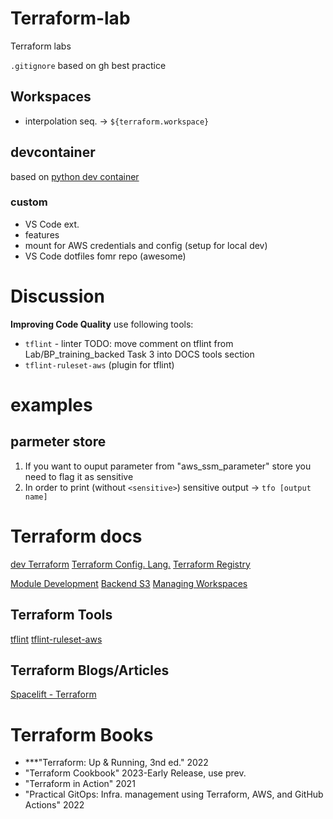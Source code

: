 # Terraform-lab
Terraform labs

`.gitignore` based on gh best practice

## Workspaces
- interpolation seq. -> `${terraform.workspace}`

## devcontainer
based on [python dev container](https://github.com/devcontainers/images/tree/main)

### custom
- VS Code ext.
- features
- mount for AWS credentials and config (setup for local dev)
- VS Code dotfiles fomr repo (awesome)

# Discussion

**Improving Code Quality** use following tools:
- `tflint` - linter TODO: move comment on tflint from Lab/BP_training_backed Task 3 into DOCS tools section
- `tflint-ruleset-aws` (plugin for tflint)

# examples

## parmeter store
1. If you want to ouput parameter from "aws_ssm_parameter" store you need to flag it as sensitive
2. In order to print (without `<sensitive>`) sensitive output -> `tfo [output name]`

# Terraform docs
[dev Terraform](https://developer.hashicorp.com/terraform)
[Terraform Config. Lang.](https://developer.hashicorp.com/terraform/language)
[Terraform Registry](https://registry.terraform.io/)

[Module Development](https://developer.hashicorp.com/terraform/language/modules/develop)
[Backend S3](https://developer.hashicorp.com/terraform/language/settings/backends/s3)
[Managing Workspaces](https://developer.hashicorp.com/terraform/cli/workspaces)

## Terraform Tools
[tflint](https://github.com/terraform-linters/tflint)
[tflint-ruleset-aws](https://github.com/terraform-linters/tflint-ruleset-aws)

## Terraform Blogs/Articles
[Spacelift - Terraform](https://spacelift.io/blog/terraform)

# Terraform Books
- ***"Terraform: Up & Running, 3nd ed." 2022
- "Terraform Cookbook" 2023-Early Release, use prev.
- "Terraform in Action" 2021
- "Practical GitOps: Infra. management using Terraform, AWS, and GitHub Actions" 2022